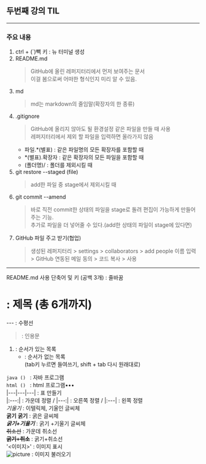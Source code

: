 ## 두번째 강의 TIL
---
### 주요 내용
1. ctrl + (`)빽 키 : 뉴 터미널 생성
2. README.md
    >GitHub에 올린 레퍼지터리에서 먼저 보여주는 문서   
    >이걸 봄으로써 어떠한 형식인지 미리 알 수 있음.
3. md
    >md는 markdown의 줄임말(확장자의 한 종류)
4. .gitignore
    > GitHub에 올리지 않아도 될 환경설정 같은 파일을 만들 때 사용   
    > 레퍼지터리에서 제외 할 파일을 입력하면 올라가지 않음
    - 파일.*(별표) : 같은 파일명의 모든 확장자를 포함할 때
    - *(별표).확장자 : 같은 확장자의 모든 파일을 포함할 때
    - (폴더명)/ : 폴더를 제외시킬 때
5. git restore --staged (file)
    > add한 파일 중 stage에서 제외시킬 때
6. git commit --amend
    > 바로 직전 commit한 상태의 파일을 stage로 돌려 편집이 가능하게 만들어 주는 기능.   
    > 추가로 파일을 더 넣어줄 수 있다.(add한 상태의 파일이 stage에 있다면)
7. GitHub 파일 주고 받기(협업)
    > 생성된 레퍼지터리 > settings > collaborators > add people 이름 입력 > GitHub 연동된 메일 동의 > 코드 복사 > 사용
---

README.md 사용 단축어 및 키
   (공백 3개) : 줄바꿈
# : 제목 (총 6개까지)
--- : 수평선
> : 인용문
1. : 순서가 있는 목록
    - : 순서가 없는 목록   
(tab키 누르면 들여쓰기, shift + tab 다시 원래대로)

```java () ``` : 자바 프로그램   
```html () ``` : html 프로그램•••   
|---|---|---| : 표 만들기   
|:---:| : 가운데 정렬 / |---:| : 오른쪽 정렬 / |:---| : 왼쪽 정렬   
_기울기_ : 이텔릭체, 기울인 글씨체   
**굵기** __굵기__ : 굵은 글씨체   
***굵기+기울기*** : 굵기 +기울기 글씨체   
~~취소선~~ : 가운데 취소선   
**~~굵기+취소~~** : 굵기+취소선   
'<이미지>' : 이미지 표시   
![picture](pic/git-cheat-sheet.png) : 이미지 불러오기   
